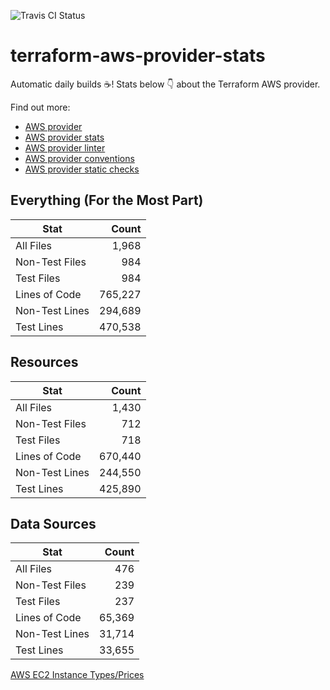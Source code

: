 ![Travis CI Status](https://travis-ci.org/YakDriver/terraform-aws-provider-stats.svg?branch=main)
# terraform-aws-provider-stats

Automatic daily builds :coffee:! Stats below :point_down: about the Terraform AWS provider.

Find out more:
* [AWS provider](https://github.com/terraform-providers/terraform-provider-aws)
* [AWS provider stats](https://github.com/YakDriver/terraform-aws-provider-stats)
* [AWS provider linter](https://github.com/terraform-providers/terraform-provider-aws/tree/master/awsproviderlint)
* [AWS provider conventions](https://github.com/YakDriver/terraform-aws-conventions)
* [AWS provider static checks](https://github.com/YakDriver/terraform-aws-provider-static-checks)



## Everything (For the Most Part)

|  Stat  |  Count  |
| ------------- | -------------: |
|  All Files  |  1,968  |
|  Non-Test Files  |  984  |
|  Test Files  |  984  |
|  Lines of Code  |  765,227  |
|  Non-Test Lines  |  294,689  |
|  Test Lines  |  470,538  |



## Resources

|  Stat  |  Count  |
| ------------- | -------------: |
|  All Files  |  1,430  |
|  Non-Test Files  |  712  |
|  Test Files  |  718  |
|  Lines of Code  |  670,440  |
|  Non-Test Lines  |  244,550  |
|  Test Lines  |  425,890  |



## Data Sources

|  Stat  |  Count  |
| ------------- | -------------: |
|  All Files  |  476  |
|  Non-Test Files  |  239  |
|  Test Files  |  237  |
|  Lines of Code  |  65,369  |
|  Non-Test Lines  |  31,714  |
|  Test Lines  |  33,655  |




[AWS EC2 Instance Types/Prices](https://github.com/YakDriver/aws-ec2-instance-types)
